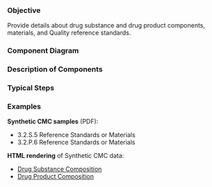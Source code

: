 ### Objective
Provide details about drug substance and drug product components, materials, and Quality reference standards.
### Component Diagram
 
### Description of Components

### Typical Steps

### Examples
<html>
<body>
<p><b>Synthetic CMC samples</b> (PDF):</p>
<ul><li>3.2.S.5 Reference Standards or Materials</li>
<li>3.2.P.6 Reference Standards or Materials</li></ul>
<p><b>HTML rendering</b> of Synthetic CMC data:</p>
<ul><li><a href="composition_rend_s.html">Drug Substance Composition</a> </li>
<li><a href="composition_rend_p.html">Drug Product Composition</a> </li></ul>
</body>
</html>